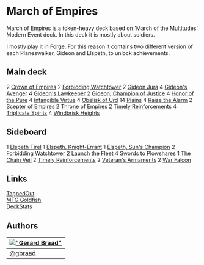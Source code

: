 March of Empires
================


March of Empires is a token-heavy deck based on 'March of the Multitudes' Modern Event deck. In this deck it is mostly about soldiers.

I mostly play it in Forge. For this reason it contains two different version of each Planeswalker, Gideon and Elspeth, to unlock achievements.


Main deck
---------

2 [Crown of Empires](http://www.mtg-forum.de/db/magiccard.php?lng=en&card=Crown+of+Empires)
2 [Forbidding Watchtower](http://www.mtg-forum.de/db/magiccard.php?lng=en&card=Forbidding+Watchtower)
2 [Gideon Jura](http://www.mtg-forum.de/db/magiccard.php?lng=en&card=Gideon+Jura)
4 [Gideon's Avenger](http://www.mtg-forum.de/db/magiccard.php?lng=en&card=Gideon%27s+Avenger)
4 [Gideon's Lawkeeper](http://www.mtg-forum.de/db/magiccard.php?lng=en&card=Gideon%27s+Lawkeeper)
2 [Gideon, Champion of Justice](http://www.mtg-forum.de/db/magiccard.php?lng=en&card=Gideon%2C+Champion+of+Justice)
4 [Honor of the Pure](http://www.mtg-forum.de/db/magiccard.php?lng=en&card=Honor+of+the+Pure)
4 [Intangible Virtue](http://www.mtg-forum.de/db/magiccard.php?lng=en&card=Intangible+Virtue)
4 [Obelisk of Urd](http://www.mtg-forum.de/db/magiccard.php?lng=en&card=Obelisk+of+Urd)
14 [Plains](http://www.mtg-forum.de/db/magiccard.php?lng=en&card=Plains)
4 [Raise the Alarm](http://www.mtg-forum.de/db/magiccard.php?lng=en&card=Raise+the+Alarm)
2 [Scepter of Empires](http://www.mtg-forum.de/db/magiccard.php?lng=en&card=Scepter+of+Empires)
2 [Throne of Empires](http://www.mtg-forum.de/db/magiccard.php?lng=en&card=Throne+of+Empires)
2 [Timely Reinforcements](http://www.mtg-forum.de/db/magiccard.php?lng=en&card=Timely+Reinforcements)
4 [Triplicate Spirits](http://www.mtg-forum.de/db/magiccard.php?lng=en&card=Triplicate+Spirits)
4 [Windbrisk Heights](http://www.mtg-forum.de/db/magiccard.php?lng=en&card=Windbrisk+Heights)


Sideboard
---------

1 [Elspeth Tirel](http://www.mtg-forum.de/db/magiccard.php?lng=en&card=Elspeth+Tirel)
1 [Elspeth, Knight-Errant](http://www.mtg-forum.de/db/magiccard.php?lng=en&card=Elspeth%2C+Knight-Errant)
1 [Elspeth, Sun's Champion](http://www.mtg-forum.de/db/magiccard.php?lng=en&card=Elspeth%2C+Sun%27s+Champion)
2 [Forbidding Watchtower](http://www.mtg-forum.de/db/magiccard.php?lng=en&card=Forbidding+Watchtower)
2 [Launch the Fleet](http://www.mtg-forum.de/db/magiccard.php?lng=en&card=Launch+the+Fleet)
4 [Swords to Plowshares](http://www.mtg-forum.de/db/magiccard.php?lng=en&card=Swords+to+Plowshares)
1 [The Chain Veil](http://www.mtg-forum.de/db/magiccard.php?lng=en&card=The+Chain+Veil)
2 [Timely Reinforcements](http://www.mtg-forum.de/db/magiccard.php?lng=en&card=Timely+Reinforcements)
2 [Veteran's Armaments](http://www.mtg-forum.de/db/magiccard.php?lng=en&card=Veteran%27s+Armaments)
2 [War Falcon](http://www.mtg-forum.de/db/magiccard.php?lng=en&card=War+Falcon)


Links
-----

[TappedOut](http://tappedout.net/mtg-decks/march-of-empires/)  
[MTG Goldfish](http://www.mtggoldfish.com/deck/283638#paper)  
[DeckStats](http://deckstats.net/decks/37117/243754-march-of-empires)  


Authors
-------

| [!["Gerard Braad"](http://gravatar.com/avatar/e466994eea3c2a1672564e45aca844d0.png?s=60)](http://gbraad.nl "Gerard Braad <me@gbraad.nl>") |
|---|
| [@gbraad](https://twitter.com/gbraad)  |
